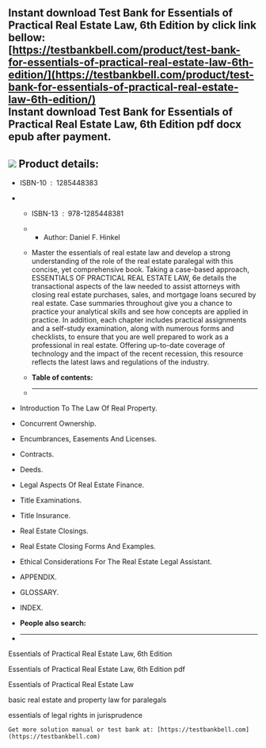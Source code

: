 Instant download **Test Bank for Essentials of Practical Real Estate Law, 6th Edition** by click link bellow:  
[https://testbankbell.com/product/test-bank-for-essentials-of-practical-real-estate-law-6th-edition/](https://testbankbell.com/product/test-bank-for-essentials-of-practical-real-estate-law-6th-edition/)  
**Instant download Test Bank for Essentials of Practical Real Estate Law, 6th Edition pdf docx epub after payment.**
--------------------------------------------------------------------------------------------------------------------


![](https://testbankbell.com/wp-content/uploads/2023/05/Test-Bank-for-Essentials-of-Practical-Real-Estate-Law-6th-Edition-228x228-1.jpg)
**Product details:**
--------------------


* ISBN-10 ‏ : ‎ 1285448383
* * ISBN-13 ‏ : ‎ 978-1285448381
  * * Author: Daniel F. Hinkel
   
  * Master the essentials of real estate law and develop a strong understanding of the role of the real estate paralegal with this concise, yet comprehensive book. Taking a case-based approach, ESSENTIALS OF PRACTICAL REAL ESTATE LAW, 6e details the transactional aspects of the law needed to assist attorneys with closing real estate purchases, sales, and mortgage loans secured by real estate. Case summaries throughout give you a chance to practice your analytical skills and see how concepts are applied in practice. In addition, each chapter includes practical assignments and a self-study examination, along with numerous forms and checklists, to ensure that you are well prepared to work as a professional in real estate. Offering up-to-date coverage of technology and the impact of the recent recession, this resource reflects the latest laws and regulations of the industry.
  * **Table of contents:**
  * ----------------------
 
* Introduction To The Law Of Real Property.

* Concurrent Ownership.

* Encumbrances, Easements And Licenses.

* Contracts.

* Deeds.

* Legal Aspects Of Real Estate Finance.

* Title Examinations.

* Title Insurance.

* Real Estate Closings.

* Real Estate Closing Forms And Examples.

* Ethical Considerations For The Real Estate Legal Assistant.

* APPENDIX.

* GLOSSARY.

* INDEX.
* **People also search:**
* -----------------------

Essentials of Practical Real Estate Law, 6th Edition

Essentials of Practical Real Estate Law, 6th Edition pdf

Essentials of Practical Real Estate Law

basic real estate and property law for paralegals

essentials of legal rights in jurisprudence


    Get more solution manual or test bank at: [https://testbankbell.com](https://testbankbell.com)
